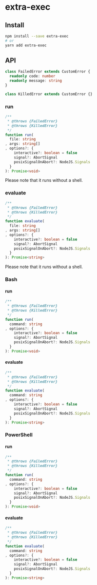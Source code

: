 # extra-exec
## Install
```sh
npm install --save extra-exec
# or
yarn add extra-exec
```

## API
```ts
class FailedError extends CustomError {
  readonly code: number
  readonly message: string
}

class KilledError extends CustomError {}
```

### run
```ts
/**
 * @throws {FailedError}
 * @throws {KilledError}
 */
function run(
  file: string
, args: string[]
, options?: {
    interactive?: boolean = false
    signal?: AbortSignal
    posixSignalOnAbort?: NodeJS.Signals
  }
): Promise<void>
```

Please note that it runs without a shell.

### evaluate
```ts
/**
 * @throws {FailedError}
 * @throws {KilledError}
 */
function evaluate(
  file: string
, args: string[]
, options?: {
    interactive?: boolean = false
    signal?: AbortSignal
    posixSignalOnAbort?: NodeJS.Signals
  }
): Promise<string>
```

Please note that it runs without a shell.

### Bash
#### run
```ts
/**
 * @throws {FailedError}
 * @throws {KilledError}
 */
function run(
  command: string
, options?: {
    interactive?: boolean = false
    signal?: AbortSignal
    posixSignalOnAbort?: NodeJS.Signals
  }
): Promise<void>
```

#### evaluate
```ts
/**
 * @throws {FailedError}
 * @throws {KilledError}
 */
function evaluate(
  command: string
, options?: {
    interactive?: boolean = false
    signal?: AbortSignal
    posixSignalOnAbort?: NodeJS.Signals
  }
): Promise<string>
```

### PowerShell
#### run
```ts
/**
 * @throws {FailedError}
 * @throws {KilledError}
 */
function run(
  command: string
, options?: {
    interactive?: boolean = false
    signal?: AbortSignal
    posixSignalOnAbort?: NodeJS.Signals
  }
): Promise<void>
```

#### evaluate
```ts
/**
 * @throws {FailedError}
 * @throws {KilledError}
 */
function evaluate(
  command: string
, options?: {
    interactive?: boolean = false
    signal?: AbortSignal
    posixSignalOnAbort?: NodeJS.Signals
  }
): Promise<string>
```
